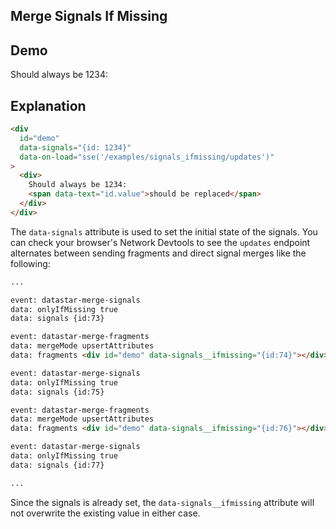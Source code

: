 ## Merge Signals If Missing

## Demo

<div
  data-on-load="sse('/examples/signals_ifmissing/updates')"
>
  <div>
    Should always be 1234:
    <span id="placeholder"></span>
  </div>
</div>

## Explanation

```html
<div
  id="demo"
  data-signals="{id: 1234}"
  data-on-load="sse('/examples/signals_ifmissing/updates')"
>
  <div>
    Should always be 1234:
    <span data-text="id.value">should be replaced</span>
  </div>
</div>
```

The `data-signals` attribute is used to set the initial state of the signals. You can check your browser's Network Devtools to see the `updates` endpoint alternates between sending fragments and direct signal merges like the following:

```md
...

event: datastar-merge-signals
data: onlyIfMissing true
data: signals {id:73}

event: datastar-merge-fragments
data: mergeMode upsertAttributes
data: fragments <div id="demo" data-signals__ifmissing="{id:74}"></div>

event: datastar-merge-signals
data: onlyIfMissing true
data: signals {id:75}

event: datastar-merge-fragments
data: mergeMode upsertAttributes
data: fragments <div id="demo" data-signals__ifmissing="{id:76}"></div>

event: datastar-merge-signals
data: onlyIfMissing true
data: signals {id:77}

...
```

Since the signals is already set, the `data-signals__ifmissing` attribute will not overwrite the existing value in either case.
